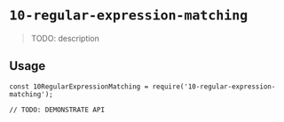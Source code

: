 # `10-regular-expression-matching`

> TODO: description

## Usage

```
const 10RegularExpressionMatching = require('10-regular-expression-matching');

// TODO: DEMONSTRATE API
```
